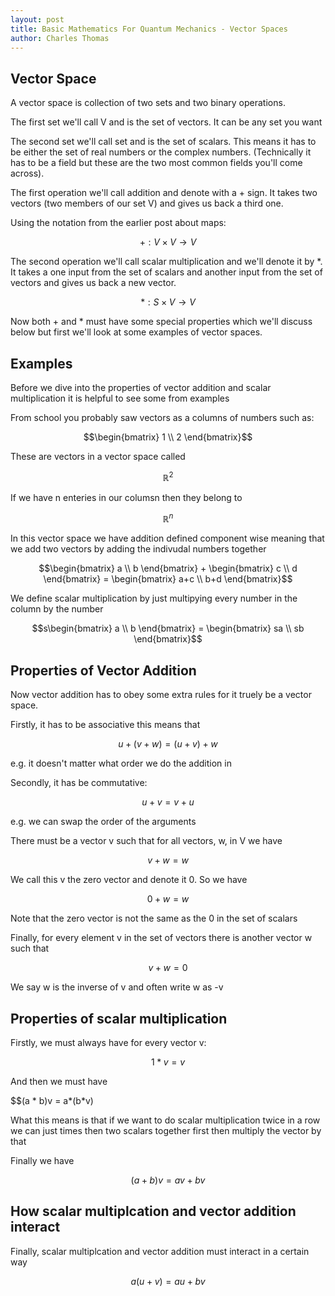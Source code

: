 ```yaml
---
layout: post
title: Basic Mathematics For Quantum Mechanics - Vector Spaces
author: Charles Thomas
---
```


## Vector Space
A vector space is collection of two sets and two binary operations.

The first set we'll call V and is the set of vectors. It can be any set you want 

The second set we'll call set and is the set of scalars. This means it has to be either the set of real numbers or the complex numbers. (Technically it has to be a field but these are the two most common fields you'll come across).

The first operation we'll call addition and denote with a + sign. It takes two vectors (two members of our set V) and gives us back a third one.

Using the notation from the earlier post about maps:

$$ + : V \times V \rightarrow V$$

The second operation we'll call scalar multiplication and we'll denote it by \*. It takes a one input from the set of scalars and another input from the set of vectors and gives us back a new vector.

$$ * : S \times V \rightarrow V$$

Now both + and * must have some special properties which we'll discuss below but first we'll look at some examples of vector spaces.

## Examples
Before we dive into the properties of vector addition and scalar multiplication it is helpful to see some from examples

From school you probably saw vectors as a columns of numbers such as:

$$\begin{bmatrix} 1 \\ 2 \end{bmatrix}$$

These are vectors in a vector space called

$$\mathbb{R}^2$$

If we have n enteries in our columsn then they belong to 

$$\mathbb{R}^n$$

In this vector space we have addition defined component wise meaning that we add two vectors by adding the indivudal numbers together

$$\begin{bmatrix} a \\ b \end{bmatrix} + \begin{bmatrix} c \\ d \end{bmatrix} = \begin{bmatrix} a+c \\ b+d \end{bmatrix}$$

We define scalar multiplication by just multipying every number in the column by the number

$$s\begin{bmatrix} a \\ b \end{bmatrix} = \begin{bmatrix} sa \\ sb \end{bmatrix}$$

## Properties of Vector Addition
Now vector addition has to obey some extra rules for it truely be a vector space. 

Firstly, it has to be associative this means that

$$u + (v + w) = (u + v) + w$$

e.g. it doesn't matter what order we do the addition in

Secondly, it has be commutative:

$$ u +  v = v + u$$

e.g. we can swap the order of the arguments

There must be a vector v such that for all vectors, w, in V we have

$$v + w = w$$

We call this v the zero vector and denote it 0. So we have

$$0 + w = w$$

Note that the zero vector is not the same as the 0 in the set of scalars

Finally, for every element v in the set of vectors there is another vector w such that 

$$v + w = 0$$

We say w is the inverse of v and often write w as -v

## Properties of scalar multiplication

Firstly, we must always have for every vector v:

$$1 * v = v$$

And then we must have

$$(a * b)v = a*(b*v)

What this means is that if we want to do scalar multiplication twice in a row we can just times then two scalars together first then multiply the vector by that

Finally we have

$$(a + b)v = av + bv$$

## How scalar multiplcation and vector addition interact
Finally, scalar multiplcation and vector addition must interact in a certain way

$$a(u + v) = au + bv$$